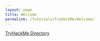 ```yaml
---
layout: page
title: Welcome
permalink: /Tutorials/TryHackMe/Welcome/
---
```


[TryHackMe Directory](https://zacvr.github.io/Tutorials/TryHackMe/)
